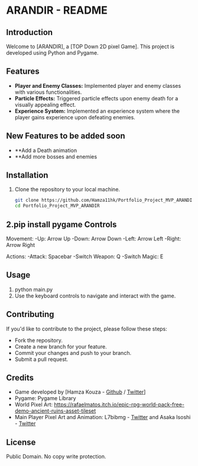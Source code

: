# ARANDIR - README

## Introduction
Welcome to [ARANDIR], a [TOP Down 2D pixel Game]. This project is developed using Python and Pygame.

## Features
- **Player and Enemy Classes:** Implemented player and enemy classes with various functionalities.
- **Particle Effects:** Triggered particle effects upon enemy death for a visually appealing effect.
- **Experience System:** Implemented an experience system where the player gains experience upon defeating enemies.
  
## New Features to be added soon
- **Add a Death animation
- **Add more bosses and enemies

## Installation
1. Clone the repository to your local machine.
   ```bash
   git clone https://github.com/Hamza11hk/Portfolio_Project_MVP_ARANDIR.git
   cd Portfolio_Project_MVP_ARANDIR
2.pip install pygame
Controls
---
Movement:
-Up: Arrow Up
-Down: Arrow Down
-Left: Arrow Left
-Right: Arrow Right

Actions:
-Attack: Spacebar
-Switch Weapon: Q
-Switch Magic: E

Usage
---
1. python main.py
2. Use the keyboard controls to navigate and interact with the game.

Contributing
---
If you'd like to contribute to the project, please follow these steps:

- Fork the repository.
- Create a new branch for your feature.
- Commit your changes and push to your branch.
- Submit a pull request.

Credits
---
- Game developed by [Hamza Kouza - [Github](https://github.com/Hamza11hk) / [Twitter](https://twitter.com/ZakhamofAstora)]
- Pygame: Pygame Library
- World Pixel Art: https://rafaelmatos.itch.io/epic-rpg-world-pack-free-demo-ancient-ruins-asset-tileset
- Main Player Pixel Art and Animation: L7bibmg - [Twitter](https://twitter.com/bib_l7) and Asaka Isoshi - [Twitter](https://twitter.com/AIsoshi)

License
---
Public Domain. No copy write protection. 
